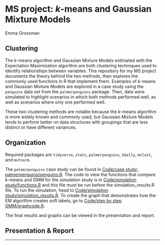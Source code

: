 # MS project: *k*-means and Gaussian Mixture Models

Emma Grossman

## Clustering

The *k*-means algorithm and Gaussian Mixture Models estimated with the Expectation Maximization algorithm are both clustering techniques used to identify relationships between variables. This repository for my MS project documents the theory behind the two methods, then explores the commonly used functions in R that implement them. Examples of *k*-means and Gaussian Mixture Models are explored in a case study using the `penguins` data set from the `palmerpenguins` package. Then, data were simulated to highlight scenarios in which both methods performed well, as well as scenarios where only one performed well. 

These two clustering methods are notable because the *k*-means algorithm is more widely known and commonly used, but Gaussian Mixture Models tends to perform better on data structures with groupings that are less distinct or have different variances.

## Organization

Required packages are `tidyverse`, `stats`, `palmerpenguins`, `GGally`, `mclust`, and `mvtnorm`.

The `palmerpenguins` case study can be found in [Code/case study: palmerpenguins/penguins.R](https://github.com/emmaleda/MS-project-kmeans-and-GMM/blob/b999c095a2afb011dba9b06a92c1d64c0d31c414/Code/case%20study:%20palmerpenguins/penguins.R). The code to view the functions that compare *k*-means and GMM for the simulation study is in [Code/simulation study/functions.R](https://github.com/emmaleda/MS-project-kmeans-and-GMM/blob/c98bf081d97f34f4a1fedfd81a40af5bbe2d0ad3/Code/simulation%20study/functions.R) and this file must be run before the simulation_results.R file. To run the simulation, head to [Code/simulation study/simulation_results.R](https://github.com/emmaleda/MS-project-kmeans-and-GMM/blob/b999c095a2afb011dba9b06a92c1d64c0d31c414/Code/simulation%20study/simulation_results.R). To create the graph that demonstrates how the EM algorithm creates soft labels, go to [Code/step by step GMM/graphcode.R](https://github.com/emmaleda/MS-project-kmeans-and-GMM/blob/b999c095a2afb011dba9b06a92c1d64c0d31c414/Code/step%20by%20step%20GMM/graphcode.R).

The final results and graphs can be viewed in the presentation and report.

## Presentation & Report

------
